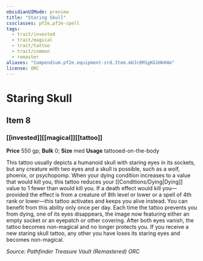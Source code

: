 ```yaml
---
obsidianUIMode: preview
title: "Staring Skull"
cssclasses: pf2e,pf2e-spell
tags:
  - trait/invested
  - trait/magical
  - trait/tattoo
  - trait/common
  - remaster
aliases: "Compendium.pf2e.equipment-srd.Item.mUJc8M1gKG1HkH4m"
license: ORC
---
```

# Staring Skull
## Item 8
### [[invested]][[magical]][[tattoo]]


**Price** 550 gp; 
**Bulk** 0; **Size** med
**Usage** tattooed-on-the-body

This tattoo usually depicts a humanoid skull with staring eyes in its sockets, but any creature with two eyes and a skull is possible, such as a wolf, phoenix, or psychopomp. When your dying condition increases to a value that would kill you, this tattoo reduces your [[Conditions/Dying|Dying]] value to 1 fewer than would kill you. If a death effect would kill you—provided the effect is from a creature of 8th level or lower or a spell of 4th rank or lower—this tattoo activates and keeps you alive instead. You can benefit from this ability only once per day. Each time the tattoo prevents you from dying, one of its eyes disappears, the image now featuring either an empty socket or an eyepatch or other covering. After both eyes vanish, the tattoo becomes non-magical and no longer protects you. If you receive a new staring skull tattoo, any other you have loses its staring eyes and becomes non-magical.

*Source: Pathfinder Treasure Vault (Remastered)*
*ORC*